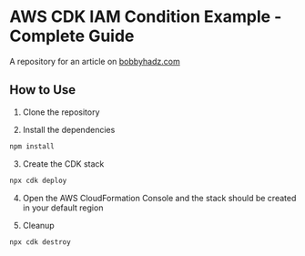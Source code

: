 # AWS CDK IAM Condition Example - Complete Guide

A repository for an article on
[bobbyhadz.com](https://bobbyhadz.com/blog/aws-cdk-iam-condition)

## How to Use

1. Clone the repository

2. Install the dependencies

```bash
npm install
```

3. Create the CDK stack

```bash
npx cdk deploy
```

4. Open the AWS CloudFormation Console and the stack should be created in your
   default region

5. Cleanup

```bash
npx cdk destroy
```
